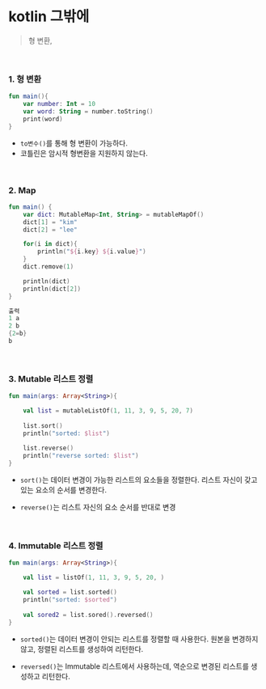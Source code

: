 # kotlin 그밖에

> 형 변환, 

<br>



### 1. 형 변환

```kotlin
fun main(){
    var number: Int = 10
    var word: String = number.toString()
    print(word)
}
```

- `to변수()`를 통해 형 변환이 가능하다.
- 코틀린은 암시적 형변환을 지원하지 않는다.

<br>

### 2. Map 

```kotlin
fun main() {
    var dict: MutableMap<Int, String> = mutableMapOf()
    dict[1] = "kim"
    dict[2] = "lee"

    for(i in dict){
        println("${i.key} ${i.value}")
    }
    dict.remove(1)

    println(dict)
    println(dict[2])
}

출력
1 a
2 b
{2=b}
b
```

<br>

### 3. Mutable 리스트 정렬

```kotlin
fun main(args: Array<String>){

    val list = mutableListOf(1, 11, 3, 9, 5, 20, 7)
    
    list.sort()
    println("sorted: $list")
    
    list.reverse()
    println("reverse sorted: $list")
}
```

- `sort()`는 데이터 변경이 가능한 리스트의 요소들을 정렬한다. 리스트 자신이 갖고 있는 요소의 순서를 변경한다.

- `reverse()`는 리스트 자신의 요소 순서를 반대로 변경

<br>

### 4. Immutable 리스트 정렬

```kotlin
fun main(args: Array<String>){

    val list = listOf(1, 11, 3, 9, 5, 20, )

    val sorted = list.sorted()
    println("sorted: $sorted")
    
    val sored2 = list.sored().reversed()
}
```

- `sorted()`는 데이터 변경이 안되는 리스트를 정렬할 때 사용한다. 원본을 변경하지 않고, 정렬된 리스트를 생성하여 리턴한다. 

- `reversed()`는 Immutable 리스트에서 사용하는데, 역순으로 변경된 리스트를 생성하고 리턴한다.